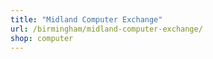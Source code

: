 ```yaml
---
title: "Midland Computer Exchange"
url: /birmingham/midland-computer-exchange/
shop: computer
---
```


